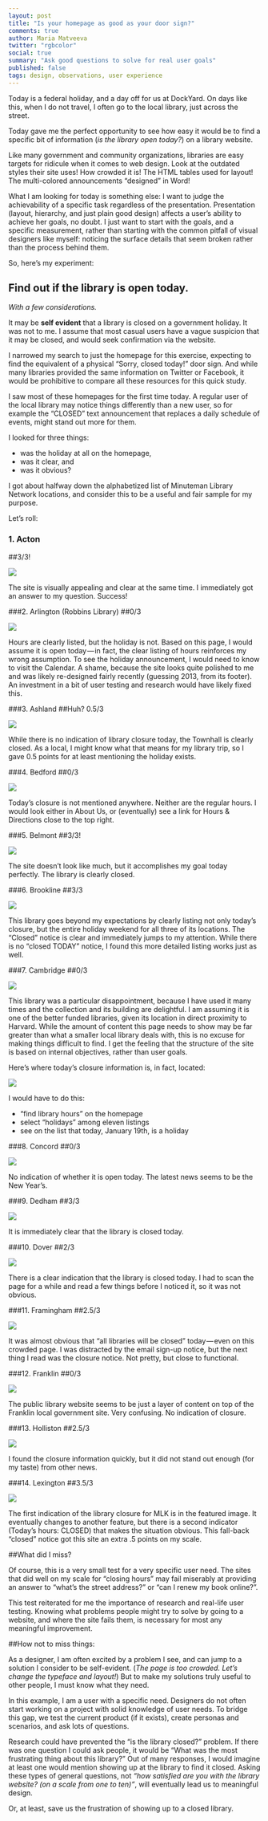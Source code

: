 ```yaml
---
layout: post
title: "Is your homepage as good as your door sign?"
comments: true
author: Maria Matveeva
twitter: "rgbcolor"
social: true
summary: "Ask good questions to solve for real user goals"
published: false
tags: design, observations, user experience
---
```


Today is a federal holiday, and a day off for us at DockYard. On days like this, when I do not travel, I often go to the local library, just across the street. 

Today gave me the perfect opportunity to see how easy it would be to find a specific bit of information (*is the library open today?*) on a library website.

Like many government and community organizations, libraries are easy targets for ridicule when it comes to web design. Look at the outdated styles their site uses! How crowded it is! The HTML tables used for layout! The multi-colored announcements “designed” in Word! 

What I am looking for today is something else: I want to judge the achievability of a specific task regardless of the presentation. Presentation (layout, hierarchy, and just plain good design) affects a user’s ability to achieve her goals, no doubt. I just want to start with the goals, and a specific measurement, rather than starting with the common pitfall of visual designers like myself: noticing the surface details that seem broken rather than the process behind them.

So, here’s my experiment:

## Find out if the library is open today.

*With a few considerations.*

It may be **self evident** that a library is closed on a government holiday. It was not to me. I assume that most casual users have a vague suspicion that it may be closed, and would seek confirmation via the website.

I narrowed my search to just the homepage for this exercise, expecting to find the equivalent of a physical “Sorry, closed today!” door sign. And while many libraries provided the same information on Twitter or Facebook, it would be prohibitive to compare all these resources for this quick study.

I saw most of these homepages for the first time today. A regular user of the local library may notice things differently than a new user, so for example the “CLOSED” text announcement that replaces a daily schedule of events, might stand out more for them.

I looked for three things:

-  was the holiday at all on the homepage,  
- was it clear, and 
- was it obvious?

I got about halfway down the alphabetized list of Minuteman Library Network locations, and consider this to be a useful and fair sample for my purpose.

Let’s roll:

### 1. Acton 
##3/3! 

![](http://imgur.com/ebDk2UJ.jpg)

The site is visually appealing and clear at the same time. I immediately got an answer to my question. Success!

###2. Arlington (Robbins Library)
##0/3 

![](http://imgur.com/CpqOqdR.jpg)

Hours are clearly listed, but the holiday is not. Based on this page, I would assume it is open today — in fact, the clear listing of hours reinforces my wrong assumption. To see the holiday announcement, I would need to know to visit the Calendar. A shame, because the site looks quite polished to me and was likely re-designed fairly recently (guessing 2013, from its footer). An investment in a bit of user testing and research would have likely fixed this.

###3. Ashland 
##Huh? 0.5/3 

![](http://imgur.com/yQ2dOww.jpg)

While there is no indication of library closure today, the Townhall is clearly  closed. As a local, I might know what that means for my library trip, so I gave 0.5 points for at least mentioning the holiday exists.

###4. Bedford 
##0/3 

![](http://imgur.com/XhAfaNt.jpg)

Today’s closure is not mentioned anywhere. Neither are the regular hours. I would look  either in About Us, or (eventually) see a link for Hours & Directions close to the top right.

###5. Belmont 
##3/3! 

![](http://imgur.com/inJbhUs.jpg)

The site doesn’t look like much, but it accomplishes my goal today perfectly. The library is clearly closed.

###6. Brookline 
##3/3 

![](http://imgur.com/jpBCY9k.jpg)

This library goes beyond my expectations by clearly listing not only today’s closure, but the entire holiday weekend for all three of its locations. The “Closed” notice is clear and immediately jumps to my attention. While there is no “closed TODAY” notice, I found this more detailed listing works just as well.

###7. Cambridge 
##0/3 

![](http://imgur.com/QVg8HQO.jpg)

This library was a particular disappointment, because I have used it many times and the collection and its building are delightful. I am assuming it is one of the better funded libraries, given its location in direct proximity to Harvard. While the amount of content this page needs to show may be far greater than what a smaller local library deals with, this is no excuse for making things difficult to find. I get the feeling that the structure of the site is based on internal objectives, rather than user goals. 

Here’s where today’s closure information is, in fact, located:

![](http://imgur.com/W4eopoE.jpg)

I would have to do this:
- “find library hours” on the homepage
- select “holidays” among eleven listings
- see on the list that today, January 19th, is a holiday

###8. Concord 
##0/3 

![](http://imgur.com/zH7HVUy.jpg)

No indication of whether it is open today. The latest news seems to be the New Year’s.

###9. Dedham 
##3/3 

![](http://imgur.com/8qHlEVH.jpg)

It is immediately clear that the library is closed today.

###10. Dover 
##2/3 

![](http://imgur.com/ZmLY9lq.jpg)

There is a clear indication that the library is closed today. I had to scan the page for a while and read a few things before I noticed it, so it was not obvious.

###11. Framingham 
##2.5/3 

![](http://imgur.com/3j83pAP.jpg)

It was almost obvious that “all libraries will be closed” today — even on this crowded page. I was distracted by the email sign-up notice, but the next thing I read was the closure notice. Not pretty, but close to functional.

###12. Franklin 
##0/3 

![](http://imgur.com/9CnV6Uv.jpg)

The public library website seems to be just a layer of content on top of the Franklin local government site. Very confusing. No indication of closure.

###13. Holliston 
##2.5/3 

![](http://imgur.com/UNEAehM.jpg)

I found the closure information quickly, but it did not stand out enough (for my taste) from other news.

###14. Lexington 
##3.5/3 

![](http://imgur.com/n6IeQHX.jpg)

The first indication of the library closure for MLK is in the featured image. It eventually changes to another feature, but there is a second indicator (Today’s hours: CLOSED) that makes the situation obvious. This fall-back “closed” notice got this site an extra .5 points on my scale.

##What did I miss?

Of course, this is a very small test for a very specific user need. The sites that did well on my scale for “closing hours” may fail miserably at providing an answer to “what’s the street address?” or “can I renew my book online?”.

This test reiterated for me the importance of research and real-life user testing. Knowing what problems people might try to solve by going to a website, and where the site fails them, is necessary for most any meaningful improvement. 

##How not to miss things:

As a designer, I am often excited by a problem I see, and can jump to a solution I consider to be self-evident. (*The page is too crowded. Let’s change the typeface and layout!*) But to make my solutions truly useful to other people, I must know what they need.

In this example, I am a user with a specific need. Designers do not often start working on a project with solid knowledge of user needs. To bridge this gap, we test the current product (if it exists), create personas and scenarios, and ask lots of questions.

Research could have prevented the “is the library closed?” problem. If there was one question I could ask people,  it would be “What was the most frustrating thing about this library?” Out of many responses, I would imagine at least one would mention showing up at the library to find it closed. Asking these types of general questions, not *“how satisfied are you with the library website? (on a scale from one to ten)”*, will eventually lead us to meaningful design.

Or, at least, save us the frustration of showing up to a closed library.

